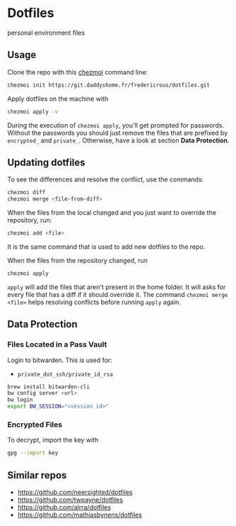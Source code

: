 # Dotfiles

personal environment files

## Usage

Clone the repo with this [chezmoi](https://www.chezmoi.io/) command line:

```sh
chezmoi init https://git.daddyshome.fr/fredericrous/dotfiles.git
```

Apply dotfiles on the machine with

```sh
chezmoi apply -v
```

During the execution of `chezmoi apply`, you'll get prompted for passwords.
Without the passwords you should just remove the files that are
prefixed by `encrypted_` and `private_`.
Otherwise, have a look at section **Data Protection**.

## Updating dotfiles

To see the differences and resolve the conflict, use the commands:

```sh
chezmoi diff
chezmoi merge <file-from-diff>
```

When the files from the local changed and you just
want to override the repository, run:

```sh
chezmoi add <file>
```

It is the same command that is used to add new dotfiles to the repo.

When the files from the repository changed, run

```sh
chezmoi apply
```

`apply` will add the files that aren't present in the home folder.
It will asks for every file that has a diff if it should override it.
The command `chezmoi merge <file>` helps resolving conflicts before running `apply` again.

## Data Protection

### Files Located in a Pass Vault

Login to bitwarden. This is used for:

- `private_dot_ssh/private_id_rsa`

```sh
brew install bitwarden-cli
bw config server <url>
bw login
export BW_SESSION="<session id>"
```

### Encrypted Files

To decrypt, import the key with

```sh
gpg --import key
```

## Similar repos

- https://github.com/neersighted/dotfiles
- https://github.com/twpayne/dotfiles
- https://github.com/alrra/dotfiles
- https://github.com/mathiasbynens/dotfiles


